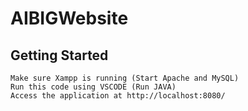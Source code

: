 # AIBIGWebsite
<h2>Getting Started</h2>

	Make sure Xampp is running (Start Apache and MySQL)
	Run this code using VSCODE (Run JAVA)
	Access the application at http://localhost:8080/
